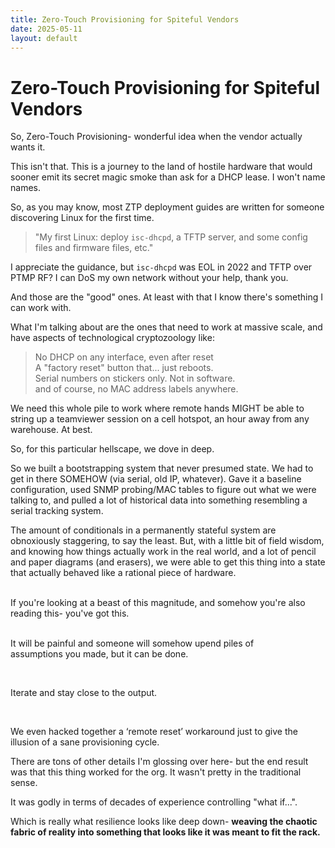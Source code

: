```yaml
---
title: Zero-Touch Provisioning for Spiteful Vendors
date: 2025-05-11
layout: default
---
```


# Zero-Touch Provisioning for Spiteful Vendors

So, Zero-Touch Provisioning- wonderful idea when the vendor actually wants it.

This isn't that. This is a journey to the land of hostile hardware that would
sooner emit its secret magic smoke than ask for a DHCP lease. I won't
name names.

So, as you may know, most ZTP deployment guides are written for
someone discovering Linux for the first time.

> "My first Linux: deploy `isc-dhcpd`, a TFTP server, and
some config files and firmware files, etc."

I appreciate the guidance, but `isc-dhcpd` was EOL in 2022 and TFTP over
PTMP RF? I can DoS my own network without your help, thank you.

And those are the "good" ones. At least with that I know there's something
I can work with.

What I'm talking about are the ones that need to work at massive scale, and
have aspects of technological cryptozoology like:

> No DHCP on any interface, even after reset  
> A "factory reset" button that... just reboots.  
> Serial numbers on stickers only. Not in software.  
> and of course, no MAC address labels anywhere.  

We need this whole pile to work where remote hands MIGHT be
able to string up a teamviewer session on a cell hotspot, an hour away from 
any warehouse. At best.

So, for this particular hellscape, we dove in deep.

So we built a bootstrapping system that never presumed state.
We had to get in there SOMEHOW (via serial, old IP, whatever).
Gave it a baseline configuration, used SNMP probing/MAC tables
to figure out what we were talking to, and pulled a lot of historical data
into something resembling a serial tracking system.

The amount of conditionals in a permanently stateful system are obnoxiously
staggering, to say the least. But, with a little bit of field wisdom, and
knowing how things actually work in the real world, and a lot of pencil and
paper diagrams (and erasers), we were able to get this thing into a state
that actually behaved like a rational piece of hardware.


<div class="field-box" style="white-space:pre-line">
If you're looking at a beast of this magnitude, and somehow you're also reading this- you've got this.  

It will be painful and someone will somehow upend piles of assumptions you made, but it can be done.
 
Iterate and stay close to the output.
</div>

We even hacked together a ‘remote reset’ workaround just to give the illusion
of a sane provisioning cycle.

There are tons of other details I'm glossing over here- but the end result was
that this thing worked for the org. It wasn't pretty in the traditional sense.

It was godly in terms of decades of experience controlling "what if...".

Which is really what resilience looks like deep down- **weaving the chaotic fabric
of reality into something that looks like it was meant to fit the rack.**

